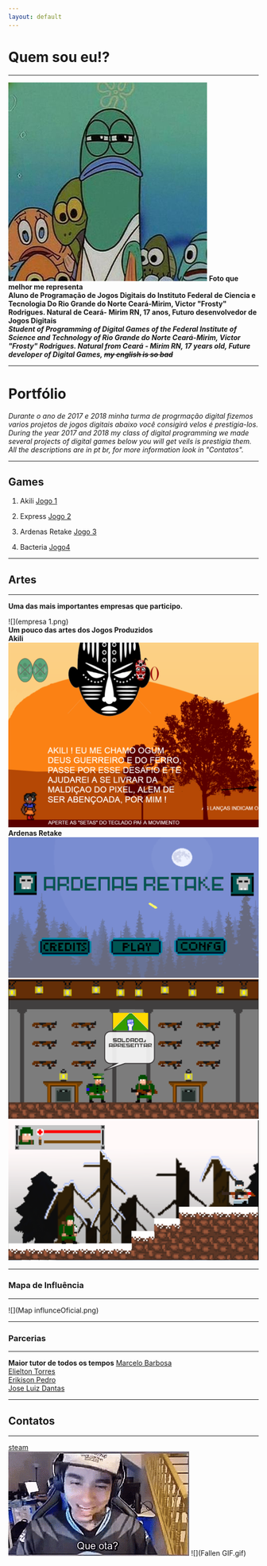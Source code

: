 ```yaml
---
layout: default
---  
```


# **Quem sou eu!?**  
* * *
![](peixe-serio-bob-esponja.jpg)  **Foto que melhor me representa**    
**Aluno de Programação de Jogos Digitais do Instituto Federal de Ciencia e Tecnologia Do Rio Grande do Norte Ceará-Mirim, Victor "Frosty" Rodrigues. Natural de Ceará- Mirim RN, 17 anos, Futuro desenvolvedor de Jogos Digitais**      
***Student of Programming of Digital Games of the Federal Institute of Science and Technology of Rio Grande do Norte Ceará-Mirim, Victor "Frosty" Rodrigues. Natural from Ceará - Mirim RN, 17 years old, Future developer of Digital Games, ~~my english is so bad~~***   
* * * 
# Portfólio 
  _Durante o ano de 2017 e 2018 minha turma de progrmação digital fizemos varios projetos de jogos digitais abaixo você consigirá velos é prestigia-los.   
During the year 2017 and 2018 my class of digital programming we made several projects of digital games below you will get veils is prestigia them. 
All the descriptions are in pt br, for more information look in "Contatos"._
* * *  
## Games  
1. Akili [Jogo 1](https://elielton90.github.io/Akili/)  

2. Express [Jogo 2](https://eriksonnicacio.github.io/New%20project/) 

3. Ardenas Retake [Jogo 3](https://jldifrn.github.io/ArdenasRetake/)    

4. Bacteria [Jogo4](https://eriksonnicacio.github.io/bacteria2/)

* * *     
## Artes  
* * *    

**Uma das mais importantes empresas que participo.**

![](empresa 1.png)    
**Um pouco das artes dos Jogos Produzidos**   
**Akili**
![](Telajogo1.png)    
**Ardenas Retake**   
![](Telajogo2.png)     
![](Telajogo3.png)       
![](Telajogo4.png)


* * *   
### Mapa de Influência   
* * *   
![](Map influnceOficial.png)
* * *   

### Parcerias      
* * * 
**Maior tutor de todos os tempos** [Marcelo Barbosa](http://marcelomesmo.github.io/)   
[Elielton Torres](eriksonnicacio.github.io)      
[Erikison Pedro](eriksonnicacio.github.io)   
[Jose Luiz Dantas](jldifrn.github.io)   
* * *
## Contatos  
* * *   
[steam](http://steamcommunity.com/id/vitorr1232/)    
![](qota.gif)
![](Fallen GIF.gif)



